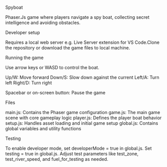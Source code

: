 Spyboat

Phaser.Js game where players navigate a spy boat, collecting secret intelligence and avoiding obstacles.

Developer setup

Requires a local web server e.g. Live Server extension for VS Code.Clone the repository or download the game files to local machine.

Running the game

Use arrow keys or WASD to control the boat.

Up/W: Move forward
Down/S: Slow down against the current
Left/A: Turn left
Right/D: Turn right

Spacebar or on-screen button: Pause the game

Files

main.js: Contains the Phaser game configuration
game.js: The main game scene with core gameplay logic
player.js: Defines the player boat behavior
setup.js: Handles asset loading and initial game setup
global.js: Contains global variables and utility functions

Testing

To enable developer mode, set developerMode = true in global.js. Set testing = true in global.js. Adjust test parameters like test_zone, test_river_speed, and fuel_for_testing as needed.
